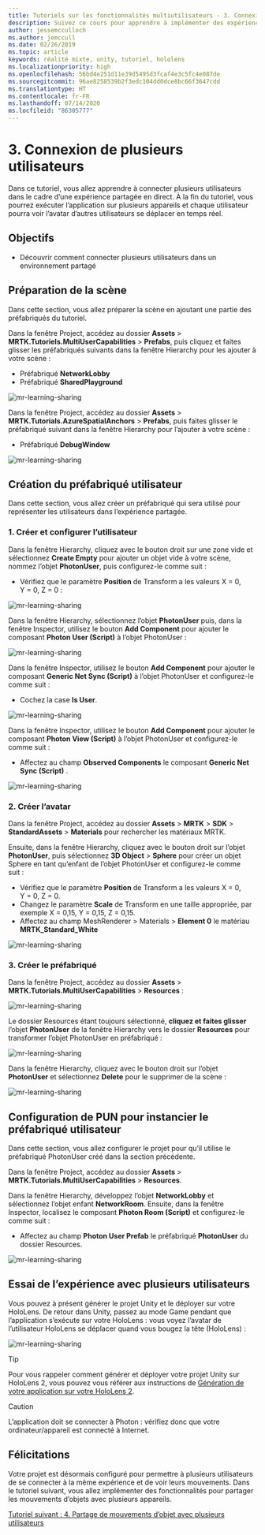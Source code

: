 ```yaml
---
title: Tutoriels sur les fonctionnalités multiutilisateurs - 3. Connexion de plusieurs utilisateurs
description: Suivez ce cours pour apprendre à implémenter des expériences partagées multiutilisateurs dans une application HoloLens 2.
author: jessemcculloch
ms.author: jemccull
ms.date: 02/26/2019
ms.topic: article
keywords: réalité mixte, unity, tutoriel, hololens
ms.localizationpriority: high
ms.openlocfilehash: 56bd4e251d11e39d5495d3fcaf4e3c5fc4e087de
ms.sourcegitcommit: 96ae8258539b2f3edc104dd0dce8bc66f3647cdd
ms.translationtype: HT
ms.contentlocale: fr-FR
ms.lasthandoff: 07/14/2020
ms.locfileid: "86305777"
---
```

# <a name="3-connecting-multiple-users"></a>3. Connexion de plusieurs utilisateurs

Dans ce tutoriel, vous allez apprendre à connecter plusieurs utilisateurs dans le cadre d’une expérience partagée en direct. À la fin du tutoriel, vous pourrez exécuter l’application sur plusieurs appareils et chaque utilisateur pourra voir l’avatar d’autres utilisateurs se déplacer en temps réel.

## <a name="objectives"></a>Objectifs

* Découvrir comment connecter plusieurs utilisateurs dans un environnement partagé

## <a name="preparing-the-scene"></a>Préparation de la scène

Dans cette section, vous allez préparer la scène en ajoutant une partie des préfabriqués du tutoriel.

Dans la fenêtre Project, accédez au dossier **Assets** > **MRTK.Tutoriels.MultiUserCapabilities** > **Prefabs**, puis cliquez et faites glisser les préfabriqués suivants dans la fenêtre Hierarchy pour les ajouter à votre scène :

* Préfabriqué **NetworkLobby**
* Préfabriqué **SharedPlayground**

![mr-learning-sharing](images/mr-learning-sharing/sharing-03-section1-step1-1.png)

Dans la fenêtre Project, accédez au dossier **Assets** > **MRTK.Tutorials.AzureSpatialAnchors** > **Prefabs**, puis faites glisser le préfabriqué suivant dans la fenêtre Hierarchy pour l’ajouter à votre scène :

* Préfabriqué **DebugWindow**

![mr-learning-sharing](images/mr-learning-sharing/sharing-03-section1-step1-2.png)

## <a name="creating-the-user-prefab"></a>Création du préfabriqué utilisateur

Dans cette section, vous allez créer un préfabriqué qui sera utilisé pour représenter les utilisateurs dans l’expérience partagée.

### <a name="1-create-and-configure-the-user"></a>1. Créer et configurer l’utilisateur

Dans la fenêtre Hierarchy, cliquez avec le bouton droit sur une zone vide et sélectionnez **Create Empty** pour ajouter un objet vide à votre scène, nommez l’objet **PhotonUser**, puis configurez-le comme suit :

* Vérifiez que le paramètre **Position** de Transform a les valeurs X = 0, Y = 0, Z = 0 :

![mr-learning-sharing](images/mr-learning-sharing/sharing-03-section2-step1-1.png)

Dans la fenêtre Hierarchy, sélectionnez l’objet **PhotonUser** puis, dans la fenêtre Inspector, utilisez le bouton **Add Component** pour ajouter le composant **Photon User (Script)** à l’objet PhotonUser :

![mr-learning-sharing](images/mr-learning-sharing/sharing-03-section2-step1-2.png)

Dans la fenêtre Inspector, utilisez le bouton **Add Component** pour ajouter le composant **Generic Net Sync (Script)** à l’objet PhotonUser et configurez-le comme suit :

* Cochez la case **Is User**.

![mr-learning-sharing](images/mr-learning-sharing/sharing-03-section2-step1-3.png)

Dans la fenêtre Inspector, utilisez le bouton **Add Component** pour ajouter le composant **Photon View (Script)** à l’objet PhotonUser et configurez-le comme suit :

* Affectez au champ **Observed Components** le composant **Generic Net Sync (Script)** .

![mr-learning-sharing](images/mr-learning-sharing/sharing-03-section2-step1-4.png)

### <a name="2-create-the-avatar"></a>2. Créer l’avatar

Dans la fenêtre Project, accédez au dossier **Assets** > **MRTK** > **SDK** > **StandardAssets** > **Materials** pour rechercher les matériaux MRTK.

Ensuite, dans la fenêtre Hierarchy, cliquez avec le bouton droit sur l’objet **PhotonUser**, puis sélectionnez **3D Object** > **Sphere** pour créer un objet Sphere en tant qu’enfant de l’objet PhotonUser et configurez-le comme suit :

* Vérifiez que le paramètre **Position** de Transform a les valeurs X = 0, Y = 0, Z = 0.
* Changez le paramètre **Scale** de Transform en une taille appropriée, par exemple X = 0,15, Y = 0,15, Z = 0,15.
* Affectez au champ MeshRenderer > Materials > **Element 0** le matériau **MRTK_Standard_White**

![mr-learning-sharing](images/mr-learning-sharing/sharing-03-section2-step2-1.png)

### <a name="3-create-the-prefab"></a>3. Créer le préfabriqué

Dans la fenêtre Project, accédez au dossier **Assets** > **MRTK.Tutorials.MultiUserCapabilities** > **Resources** :

![mr-learning-sharing](images/mr-learning-sharing/sharing-03-section2-step3-1.png)

Le dossier Resources étant toujours sélectionné, **cliquez et faites glisser** l’objet **PhotonUser** de la fenêtre Hierarchy vers le dossier **Resources** pour transformer l’objet PhotonUser en préfabriqué :

![mr-learning-sharing](images/mr-learning-sharing/sharing-03-section2-step3-2.png)

Dans la fenêtre Hierarchy, cliquez avec le bouton droit sur l’objet **PhotonUser** et sélectionnez **Delete** pour le supprimer de la scène :

![mr-learning-sharing](images/mr-learning-sharing/sharing-03-section2-step3-3.png)

## <a name="configuring-pun-to-instantiate-the-user-prefab"></a>Configuration de PUN pour instancier le préfabriqué utilisateur

Dans cette section, vous allez configurer le projet pour qu’il utilise le préfabriqué PhotonUser créé dans la section précédente.

Dans la fenêtre Project, accédez au dossier **Assets** > **MRTK.Tutorials.MultiUserCapabilities** > **Resources**.

Dans la fenêtre Hierarchy, développez l’objet **NetworkLobby** et sélectionnez l’objet enfant **NetworkRoom**. Ensuite, dans la fenêtre Inspector, localisez le composant **Photon Room (Script)** et configurez-le comme suit :

* Affectez au champ **Photon User Prefab** le préfabriqué **PhotonUser** du dossier Resources.

![mr-learning-sharing](images/mr-learning-sharing/sharing-03-section3-step1-1.png)

## <a name="trying-the-experience-with-multiple-users"></a>Essai de l’expérience avec plusieurs utilisateurs

Vous pouvez à présent générer le projet Unity et le déployer sur votre HoloLens. De retour dans Unity, passez au mode Game pendant que l’application s’exécute sur votre HoloLens : vous voyez l’avatar de l’utilisateur HoloLens se déplacer quand vous bougez la tête (HoloLens) :

![mr-learning-sharing](images/mr-learning-sharing/sharing-03-section4-step1-1.gif)

> [!TIP]
> Pour vous rappeler comment générer et déployer votre projet Unity sur HoloLens 2, vous pouvez vous référer aux instructions de [Génération de votre application sur votre HoloLens 2](mr-learning-base-02.md#building-your-application-to-your-hololens-2).

> [!CAUTION]
> L’application doit se connecter à Photon : vérifiez donc que votre ordinateur/appareil est connecté à Internet.

## <a name="congratulations"></a>Félicitations

Votre projet est désormais configuré pour permettre à plusieurs utilisateurs de se connecter à la même expérience et de voir leurs mouvements. Dans le tutoriel suivant, vous allez implémenter des fonctionnalités pour partager les mouvements d’objets avec plusieurs appareils.

[Tutoriel suivant : 4. Partage de mouvements d’objet avec plusieurs utilisateurs](mr-learning-sharing-04.md)
